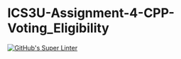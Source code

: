 # ICS3U-Assignment-4-CPP-Voting_Eligibility

[![GitHub's Super Linter](https://github.com/Rodas-Nega1/ICS3U-Assignment-4-CPP-Voting_Eligibility/workflows/GitHub's%20Super%20Linter/badge.svg)](https://github.com/Rodas-Nega1/ICS3U-Assignment-4-CPP-Voting_Eligibility/actions)
